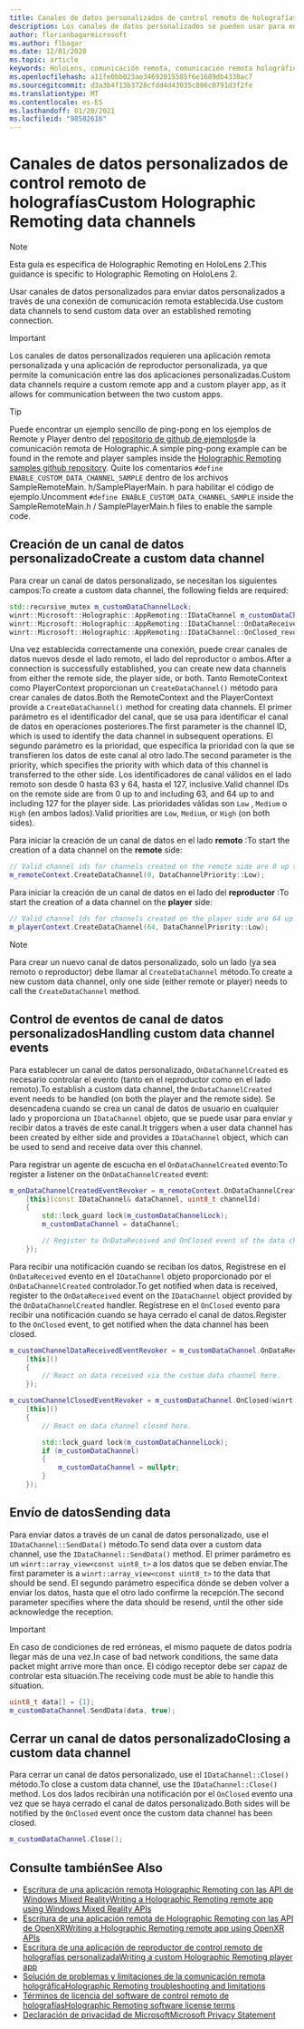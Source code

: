 ```yaml
---
title: Canales de datos personalizados de control remoto de holografías
description: Los canales de datos personalizados se pueden usar para enviar datos de usuario a través de la conexión de Holographic Remoting ya establecida.
author: florianbagarmicrosoft
ms.author: flbagar
ms.date: 12/01/2020
ms.topic: article
keywords: HoloLens, comunicación remota, comunicación remota holográfica, auriculares de realidad mixta, auriculares de realidad mixta de Windows, auriculares de realidad virtual, canales de datos
ms.openlocfilehash: a11fe0bb023ae34692015585f6e1689db4330ac7
ms.sourcegitcommit: d3a3b4f13b3728cfdd4d43035c806c0791d3f2fe
ms.translationtype: MT
ms.contentlocale: es-ES
ms.lasthandoff: 01/20/2021
ms.locfileid: "98582616"
---
```

# <a name="custom-holographic-remoting-data-channels"></a><span data-ttu-id="e34c9-104">Canales de datos personalizados de control remoto de holografías</span><span class="sxs-lookup"><span data-stu-id="e34c9-104">Custom Holographic Remoting data channels</span></span>

>[!NOTE]
><span data-ttu-id="e34c9-105">Esta guía es específica de Holographic Remoting en HoloLens 2.</span><span class="sxs-lookup"><span data-stu-id="e34c9-105">This guidance is specific to Holographic Remoting on HoloLens 2.</span></span>

<span data-ttu-id="e34c9-106">Usar canales de datos personalizados para enviar datos personalizados a través de una conexión de comunicación remota establecida.</span><span class="sxs-lookup"><span data-stu-id="e34c9-106">Use custom data channels to send custom data over an established remoting connection.</span></span>

>[!IMPORTANT]
><span data-ttu-id="e34c9-107">Los canales de datos personalizados requieren una aplicación remota personalizada y una aplicación de reproductor personalizada, ya que permite la comunicación entre las dos aplicaciones personalizadas.</span><span class="sxs-lookup"><span data-stu-id="e34c9-107">Custom data channels require a custom remote app and a custom player app, as it allows for communication between the two custom apps.</span></span>

>[!TIP]
><span data-ttu-id="e34c9-108">Puede encontrar un ejemplo sencillo de ping-pong en los ejemplos de Remote y Player dentro del [repositorio de github de ejemplos](https://github.com/microsoft/MixedReality-HolographicRemoting-Samples)de la comunicación remota de Holographic.</span><span class="sxs-lookup"><span data-stu-id="e34c9-108">A simple ping-pong example can be found in the remote and player samples inside the [Holographic Remoting samples github repository](https://github.com/microsoft/MixedReality-HolographicRemoting-Samples).</span></span> <span data-ttu-id="e34c9-109">Quite los comentarios ```#define ENABLE_CUSTOM_DATA_CHANNEL_SAMPLE``` dentro de los archivos SampleRemoteMain. h/SamplePlayerMain. h para habilitar el código de ejemplo.</span><span class="sxs-lookup"><span data-stu-id="e34c9-109">Uncomment ```#define ENABLE_CUSTOM_DATA_CHANNEL_SAMPLE``` inside the SampleRemoteMain.h / SamplePlayerMain.h files to enable the sample code.</span></span>


## <a name="create-a-custom-data-channel"></a><span data-ttu-id="e34c9-110">Creación de un canal de datos personalizado</span><span class="sxs-lookup"><span data-stu-id="e34c9-110">Create a custom data channel</span></span>


<span data-ttu-id="e34c9-111">Para crear un canal de datos personalizado, se necesitan los siguientes campos:</span><span class="sxs-lookup"><span data-stu-id="e34c9-111">To create a custom data channel, the following fields are required:</span></span>
```cpp
std::recursive_mutex m_customDataChannelLock;
winrt::Microsoft::Holographic::AppRemoting::IDataChannel m_customDataChannel = nullptr;
winrt::Microsoft::Holographic::AppRemoting::IDataChannel::OnDataReceived_revoker m_customChannelDataReceivedEventRevoker;
winrt::Microsoft::Holographic::AppRemoting::IDataChannel::OnClosed_revoker m_customChannelClosedEventRevoker;
```

<span data-ttu-id="e34c9-112">Una vez establecida correctamente una conexión, puede crear canales de datos nuevos desde el lado remoto, el lado del reproductor o ambos.</span><span class="sxs-lookup"><span data-stu-id="e34c9-112">After a connection is successfully established, you can create new data channels from either the remote side, the player side, or both.</span></span> <span data-ttu-id="e34c9-113">Tanto RemoteContext como PlayerContext proporcionan un ```CreateDataChannel()``` método para crear canales de datos.</span><span class="sxs-lookup"><span data-stu-id="e34c9-113">Both the RemoteContext and the PlayerContext provide a ```CreateDataChannel()``` method for creating data channels.</span></span> <span data-ttu-id="e34c9-114">El primer parámetro es el identificador del canal, que se usa para identificar el canal de datos en operaciones posteriores.</span><span class="sxs-lookup"><span data-stu-id="e34c9-114">The first parameter is the channel ID, which is used to identify the data channel in subsequent operations.</span></span> <span data-ttu-id="e34c9-115">El segundo parámetro es la prioridad, que especifica la prioridad con la que se transfieren los datos de este canal al otro lado.</span><span class="sxs-lookup"><span data-stu-id="e34c9-115">The second parameter is the priority, which specifies the priority with which data of this channel is transferred to the other side.</span></span> <span data-ttu-id="e34c9-116">Los identificadores de canal válidos en el lado remoto son desde 0 hasta 63 y 64, hasta el 127, inclusive.</span><span class="sxs-lookup"><span data-stu-id="e34c9-116">Valid channel IDs on the remote side are from 0 up to and including 63, and 64 up to and including 127 for the player side.</span></span> <span data-ttu-id="e34c9-117">Las prioridades válidas son ```Low``` , ```Medium``` o ```High``` (en ambos lados).</span><span class="sxs-lookup"><span data-stu-id="e34c9-117">Valid priorities are ```Low```, ```Medium```, or ```High``` (on both sides).</span></span>

<span data-ttu-id="e34c9-118">Para iniciar la creación de un canal de datos en el lado **remoto** :</span><span class="sxs-lookup"><span data-stu-id="e34c9-118">To start the creation of a data channel on the **remote** side:</span></span>
```cpp
// Valid channel ids for channels created on the remote side are 0 up to and including 63
m_remoteContext.CreateDataChannel(0, DataChannelPriority::Low);
```

<span data-ttu-id="e34c9-119">Para iniciar la creación de un canal de datos en el lado del **reproductor** :</span><span class="sxs-lookup"><span data-stu-id="e34c9-119">To start the creation of a data channel on the **player** side:</span></span>
```cpp
// Valid channel ids for channels created on the player side are 64 up to and including 127
m_playerContext.CreateDataChannel(64, DataChannelPriority::Low);
```

>[!NOTE]
><span data-ttu-id="e34c9-120">Para crear un nuevo canal de datos personalizado, solo un lado (ya sea remoto o reproductor) debe llamar al ```CreateDataChannel``` método.</span><span class="sxs-lookup"><span data-stu-id="e34c9-120">To create a new custom data channel, only one side (either remote or player) needs to call the ```CreateDataChannel``` method.</span></span>

## <a name="handling-custom-data-channel-events"></a><span data-ttu-id="e34c9-121">Control de eventos de canal de datos personalizados</span><span class="sxs-lookup"><span data-stu-id="e34c9-121">Handling custom data channel events</span></span>

<span data-ttu-id="e34c9-122">Para establecer un canal de datos personalizado, ```OnDataChannelCreated``` es necesario controlar el evento (tanto en el reproductor como en el lado remoto).</span><span class="sxs-lookup"><span data-stu-id="e34c9-122">To establish a custom data channel, the ```OnDataChannelCreated``` event needs to be handled (on both the player and the remote side).</span></span> <span data-ttu-id="e34c9-123">Se desencadena cuando se crea un canal de datos de usuario en cualquier lado y proporciona un ```IDataChannel``` objeto, que se puede usar para enviar y recibir datos a través de este canal.</span><span class="sxs-lookup"><span data-stu-id="e34c9-123">It triggers when a user data channel has been created by either side and provides a ```IDataChannel``` object, which can be used to send and receive data over this channel.</span></span>

<span data-ttu-id="e34c9-124">Para registrar un agente de escucha en el ```OnDataChannelCreated``` evento:</span><span class="sxs-lookup"><span data-stu-id="e34c9-124">To register a listener on the ```OnDataChannelCreated``` event:</span></span>
```cpp
m_onDataChannelCreatedEventRevoker = m_remoteContext.OnDataChannelCreated(winrt::auto_revoke,
    [this](const IDataChannel& dataChannel, uint8_t channelId)
    {
        std::lock_guard lock(m_customDataChannelLock);
        m_customDataChannel = dataChannel;

        // Register to OnDataReceived and OnClosed event of the data channel here, see below...
    });
```

<span data-ttu-id="e34c9-125">Para recibir una notificación cuando se reciban los datos, Regístrese en el ```OnDataReceived``` evento en el ```IDataChannel``` objeto proporcionado por el ```OnDataChannelCreated``` controlador.</span><span class="sxs-lookup"><span data-stu-id="e34c9-125">To get notified when data is received, register to the ```OnDataReceived``` event on the ```IDataChannel``` object provided by the ```OnDataChannelCreated``` handler.</span></span> <span data-ttu-id="e34c9-126">Regístrese en el ```OnClosed``` evento para recibir una notificación cuando se haya cerrado el canal de datos.</span><span class="sxs-lookup"><span data-stu-id="e34c9-126">Register to the ```OnClosed``` event, to get notified when the data channel has been closed.</span></span>

```cpp
m_customChannelDataReceivedEventRevoker = m_customDataChannel.OnDataReceived(winrt::auto_revoke, 
    [this]()
    {
        // React on data received via the custom data channel here.
    });

m_customChannelClosedEventRevoker = m_customDataChannel.OnClosed(winrt::auto_revoke,
    [this]()
    {
        // React on data channel closed here.

        std::lock_guard lock(m_customDataChannelLock);
        if (m_customDataChannel)
        {
            m_customDataChannel = nullptr;
        }
    });
```

## <a name="sending-data"></a><span data-ttu-id="e34c9-127">Envío de datos</span><span class="sxs-lookup"><span data-stu-id="e34c9-127">Sending data</span></span>

<span data-ttu-id="e34c9-128">Para enviar datos a través de un canal de datos personalizado, use el ```IDataChannel::SendData()``` método.</span><span class="sxs-lookup"><span data-stu-id="e34c9-128">To send data over a custom data channel, use the ```IDataChannel::SendData()``` method.</span></span> <span data-ttu-id="e34c9-129">El primer parámetro es un ```winrt::array_view<const uint8_t>``` a los datos que se deben enviar.</span><span class="sxs-lookup"><span data-stu-id="e34c9-129">The first parameter is a ```winrt::array_view<const uint8_t>``` to the data that should be send.</span></span> <span data-ttu-id="e34c9-130">El segundo parámetro especifica dónde se deben volver a enviar los datos, hasta que el otro lado confirme la recepción.</span><span class="sxs-lookup"><span data-stu-id="e34c9-130">The second parameter specifies where the data should be resend, until the other side acknowledge the reception.</span></span> 

>[!IMPORTANT]
><span data-ttu-id="e34c9-131">En caso de condiciones de red erróneas, el mismo paquete de datos podría llegar más de una vez.</span><span class="sxs-lookup"><span data-stu-id="e34c9-131">In case of bad network conditions, the same data packet might arrive more than once.</span></span> <span data-ttu-id="e34c9-132">El código receptor debe ser capaz de controlar esta situación.</span><span class="sxs-lookup"><span data-stu-id="e34c9-132">The receiving code must be able to handle this situation.</span></span>

```cpp
uint8_t data[] = {1};
m_customDataChannel.SendData(data, true);
```

## <a name="closing-a-custom-data-channel"></a><span data-ttu-id="e34c9-133">Cerrar un canal de datos personalizado</span><span class="sxs-lookup"><span data-stu-id="e34c9-133">Closing a custom data channel</span></span>

<span data-ttu-id="e34c9-134">Para cerrar un canal de datos personalizado, use el ```IDataChannel::Close()``` método.</span><span class="sxs-lookup"><span data-stu-id="e34c9-134">To close a custom data channel, use the ```IDataChannel::Close()``` method.</span></span> <span data-ttu-id="e34c9-135">Los dos lados recibirán una notificación por el ```OnClosed``` evento una vez que se haya cerrado el canal de datos personalizado.</span><span class="sxs-lookup"><span data-stu-id="e34c9-135">Both sides will be notified by the ```OnClosed``` event once the custom data channel has been closed.</span></span>

```cpp
m_customDataChannel.Close();
```

## <a name="see-also"></a><span data-ttu-id="e34c9-136">Consulte también</span><span class="sxs-lookup"><span data-stu-id="e34c9-136">See Also</span></span>
* [<span data-ttu-id="e34c9-137">Escritura de una aplicación remota Holographic Remoting con las API de Windows Mixed Reality</span><span class="sxs-lookup"><span data-stu-id="e34c9-137">Writing a Holographic Remoting remote app using Windows Mixed Reality APIs</span></span>](holographic-remoting-create-remote-wmr.md)
* [<span data-ttu-id="e34c9-138">Escritura de una aplicación remota de Holographic Remoting con las API de OpenXR</span><span class="sxs-lookup"><span data-stu-id="e34c9-138">Writing a Holographic Remoting remote app using OpenXR APIs</span></span>](holographic-remoting-create-remote-openxr.md)
* [<span data-ttu-id="e34c9-139">Escritura de una aplicación de reproductor de control remoto de holografías personalizada</span><span class="sxs-lookup"><span data-stu-id="e34c9-139">Writing a custom Holographic Remoting player app</span></span>](holographic-remoting-create-player.md)
* [<span data-ttu-id="e34c9-140">Solución de problemas y limitaciones de la comunicación remota holográfica</span><span class="sxs-lookup"><span data-stu-id="e34c9-140">Holographic Remoting troubleshooting and limitations</span></span>](holographic-remoting-troubleshooting.md)
* [<span data-ttu-id="e34c9-141">Términos de licencia del software de control remoto de holografías</span><span class="sxs-lookup"><span data-stu-id="e34c9-141">Holographic Remoting software license terms</span></span>](//legal/mixed-reality/microsoft-holographic-remoting-software-license-terms)
* [<span data-ttu-id="e34c9-142">Declaración de privacidad de Microsoft</span><span class="sxs-lookup"><span data-stu-id="e34c9-142">Microsoft Privacy Statement</span></span>](https://go.microsoft.com/fwlink/?LinkId=521839)